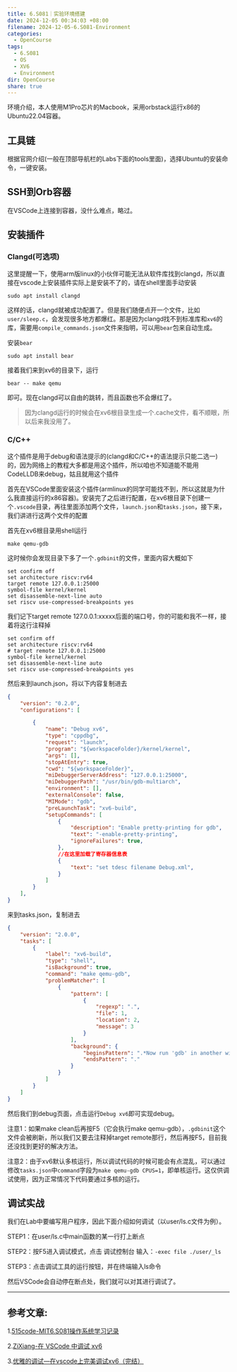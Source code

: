 ```yaml
---
title: 6.S081｜实验环境搭建
date: 2024-12-05 00:34:03 +08:00
filename: 2024-12-05-6.S081-Environment
categories:
  - OpenCourse
tags:
  - 6.S081
  - OS
  - XV6
  - Environment
dir: OpenCourse
share: true
---
```

环境介绍，本人使用M1Pro芯片的Macbook，采用orbstack运行x86的Ubuntu22.04容器。

## 工具链

根据官网介绍(一般在顶部导航栏的Labs下面的tools里面)，选择Ubuntu的安装命令，一键安装。

## SSH到Orb容器

在VSCode上连接到容器，没什么难点，略过。

## 安装插件

### Clangd(可选项)

这里提醒一下，使用arm版linux的小伙伴可能无法从软件库找到clangd，所以直接在vscode上安装插件实际上是安装不了的，请在shell里面手动安装

```shell
sudo apt install clangd
```

这样的话，clangd就被成功配置了。但是我们随便点开一个文件，比如`user/sleep.c`，会发现很多地方都爆红。那是因为clangd找不到标准库和`xv6`的库，需要用`compile_commands.json`文件来指明，可以用`bear`包来自动生成。

安装`bear`

```shell
sudo apt install bear
```

接着我们来到xv6的目录下，运行

```shell
bear -- make qemu
```

即可。现在clangd可以自由的跳转，而且函数也不会爆红了。

>因为clangd运行的时候会在xv6根目录生成一个.cache文件，看不顺眼，所以后来我没用了。
### C/C++

这个插件是用于debug和语法提示的(clangd和C/C++的语法提示只能二选一)的，因为网络上的教程大多都是用这个插件，所以咱也不知道能不能用CodeLLDB来debug，姑且就用这个插件

首先在VSCode里面安装这个插件(armlinux的同学可能找不到，所以这就是为什么我直接运行的x86容器)。安装完了之后进行配置，在xv6根目录下创建一个`.vscode`目录，再往里面添加两个文件，`launch.json`和`tasks.json`，接下来，我们讲进行这两个文件的配置

首先在xv6根目录用shell运行

```shell
make qemu-gdb
```

这时候你会发现目录下多了一个`.gdbinit`的文件，里面内容大概如下

```
set confirm off
set architecture riscv:rv64
target remote 127.0.0.1:25000
symbol-file kernel/kernel
set disassemble-next-line auto
set riscv use-compressed-breakpoints yes
```

我们记下target remote 127.0.0.1:xxxxx后面的端口号，你的可能和我不一样，接着将这行注释掉

```
set confirm off
set architecture riscv:rv64
# target remote 127.0.0.1:25000
symbol-file kernel/kernel
set disassemble-next-line auto
set riscv use-compressed-breakpoints yes
```

然后来到launch.json，将以下内容复制进去

```json
{
    "version": "0.2.0",
    "configurations": [

        {
            "name": "Debug xv6",
            "type": "cppdbg",
            "request": "launch",
            "program": "${workspaceFolder}/kernel/kernel",
            "args": [],
            "stopAtEntry": true,
            "cwd": "${workspaceFolder}",
            "miDebuggerServerAddress": "127.0.0.1:25000",
            "miDebuggerPath": "/usr/bin/gdb-multiarch",
            "environment": [],
            "externalConsole": false,
            "MIMode": "gdb",
            "preLaunchTask": "xv6-build",
            "setupCommands": [
                {
                    "description": "Enable pretty-printing for gdb",
                    "text": "-enable-pretty-printing",
                    "ignoreFailures": true,
                },
                //在这里加载了寄存器信息表
                {
                    "text": "set tdesc filename Debug.xml",
                }
            ]
        }
    ],
}
```

来到tasks.json，复制进去

```json
{
    "version": "2.0.0",
    "tasks": [
        {
            "label": "xv6-build",
            "type": "shell",
            "isBackground": true,
            "command": "make qemu-gdb",
            "problemMatcher": [
                {
                    "pattern": [
                        {
                            "regexp": ".",
                            "file": 1,
                            "location": 2,
                            "message": 3
                        }
                    ],
                    "background": {
                        "beginsPattern": ".*Now run 'gdb' in another window.",
                        "endsPattern": "."
                    }
                }
            ]
        }
    ]
}
```

然后我们到debug页面，点击运行`Debug xv6`即可实现debug。

注意1：如果make clean后再按F5（它会执行make qemu-gdb），`.gdbinit`这个文件会被刷新，所以我们又要去注释掉target remote那行，然后再按F5，目前我还没找到更好的解决方法。

注意2：由于xv6默认多核运行，所以调试代码的时候可能会有点混乱，可以通过修改`tasks.json`中`command`字段为`make qemu-gdb CPUS=1`，即单核运行。这仅供调试使用，因为正常情况下代码要通过多核的运行。

## 调试实战

我们在Lab中要编写用户程序，因此下面介绍如何调试（以user/ls.c文件为例）。

STEP1：在user/ls.c中main函数的某一行打上断点

STEP2：按F5进入调试模式，点击 调试控制台 输入：`-exec file ./user/_ls`

STEP3：点击调试工具的运行按钮，并在终端输入ls命令

然后VSCode会自动停在断点处，我们就可以对其进行调试了。

---

## 参考文章:

1.[515code-MIT6.S081操作系统学习记录](https://www.515code.com/posts/r1eiw7kt/#%E4%B8%80-%E5%87%86%E5%A4%87)

2.[ZiXiang-在 VSCode 中调试 xv6](https://www.zixiangcode.top/article/how-to-debug-xv6-in-vscode#810e945beca345c6acf3c6b1745e619c)

3.[优雅的调试—在vscode上完美调试xv6（完结）](https://sanbuphy.github.io/p/%E4%BC%98%E9%9B%85%E7%9A%84%E8%B0%83%E8%AF%95%E5%9C%A8vscode%E4%B8%8A%E5%AE%8C%E7%BE%8E%E8%B0%83%E8%AF%95xv6%E5%AE%8C%E7%BB%93/)
